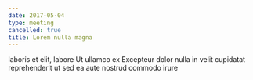 ```yaml
---
date: 2017-05-04
type: meeting
cancelled: true
title: Lorem nulla magna
---
```

laboris et elit, labore Ut ullamco ex Excepteur dolor nulla in velit cupidatat reprehenderit ut sed ea aute nostrud commodo irure
